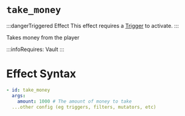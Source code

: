 # `take_money`
:::dangerTriggered Effect
This effect requires a [Trigger](https://plugins.auxilor.io/effects/all-triggers) to activate.
:::

Takes money from the player

:::infoRequires:
Vault
:::
# Effect Syntax
```yaml
- id: take_money
  args:
    amount: 1000 # The amount of money to take
  ...other config (eg triggers, filters, mutators, etc)
```